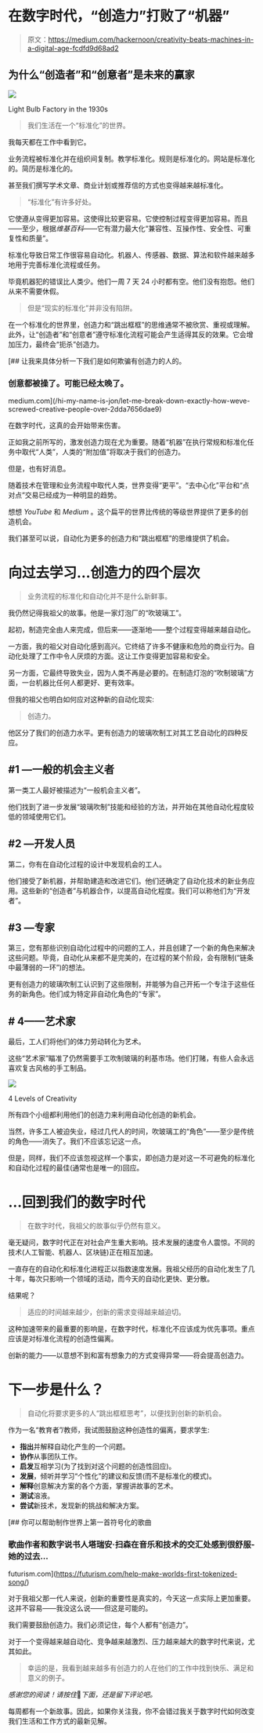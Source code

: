 # 在数字时代，“创造力”打败了“机器”

> 原文：<https://medium.com/hackernoon/creativity-beats-machines-in-a-digital-age-fcdfd9d68ad2>

## 为什么“创造者”和“创意者”是未来的赢家

![](img/35f87cf20b6f1a658aa569dc38f43a86.png)

Light Bulb Factory in the 1930s

> 我们生活在一个“标准化”的世界。

我每天都在工作中看到它。

业务流程被标准化并在组织间复制。教学标准化。规则是标准化的。网站是标准化的。简历是标准化的。

甚至我们撰写学术文章、商业计划或推荐信的方式也变得越来越标准化。

> “标准化”有许多好处。

它使遵从变得更加容易。这使得比较更容易。它使控制过程变得更加容易。而且——至少，根据*维基百科*——它有潜力最大化“兼容性、互操作性、安全性、可重复性和质量”。

标准化导致日常工作很容易自动化。机器人、传感器、数据、算法和软件越来越多地用于完善标准化流程或任务。

毕竟机器犯的错误比人类少。他们一周 7 天 24 小时都有空。他们没有抱怨。他们从来不需要休假。

> 但是“现实的标准化”并非没有陷阱。

在一个标准化的世界里，创造力和“跳出框框”的思维通常不被欣赏、重视或理解。此外，让“创造者”和“创意者”遵守标准化流程可能会产生适得其反的效果。它会增加压力，最终会“扼杀”创造力。

[](/hi-my-name-is-jon/let-me-break-down-exactly-how-weve-screwed-creative-people-over-2dda7656dae9) [## 让我来具体分析一下我们是如何欺骗有创造力的人的。

### 创意都被操了。可能已经太晚了。

medium.com](/hi-my-name-is-jon/let-me-break-down-exactly-how-weve-screwed-creative-people-over-2dda7656dae9) 

在数字时代，这真的会开始带来伤害。

正如我之前所写的，激发创造力现在尤为重要。随着“机器”在执行常规和标准化任务中取代“人类”，人类的“附加值”将取决于我们的创造力。

但是，也有好消息。

随着技术在管理和业务流程中取代人类，世界变得“更平”。“去中心化”平台和“点对点”交易已经成为一种明显的趋势。

想想 *YouTube* 和 *Medium* 。这个扁平的世界比传统的等级世界提供了更多的创造机会。

我们甚至可以说，自动化为更多的创造力和“跳出框框”的思维提供了机会。

# 向过去学习…创造力的四个层次

> 业务流程的标准化和自动化并不是什么新鲜事。

我仍然记得我祖父的故事。他是一家灯泡厂的“吹玻璃工”。

起初，制造完全由人来完成，但后来——逐渐地——整个过程变得越来越自动化。

一方面，我的祖父对自动化感到高兴。它终结了许多不健康和危险的商业行为。自动化处理了工作中令人厌烦的方面。这让工作变得更加容易和安全。

另一方面，它最终导致失业，因为人类不再是必要的。在制造灯泡的“吹制玻璃”方面，一台机器比任何人都更好、更有效率。

但我的祖父也明白如何应对这种新的自动化现实:

> 创造力。

他区分了我们的创造力水平。更有创造力的玻璃吹制工对其工艺自动化的四种反应。

## #1 —一般的机会主义者

第一类工人最好被描述为“一般机会主义者”。

他们找到了进一步发展“玻璃吹制”技能和经验的方法，并开始在其他自动化程度较低的领域使用它们。

## #2 —开发人员

第二，你有在自动化过程的设计中发现机会的工人。

他们接受了新机器，并帮助建造和改进它们。他们还确定了自动化技术的新业务应用。这些新的“创造者”与机器合作，以提高自动化程度。我们可以称他们为“开发者”。

## #3 —专家

第三，您有那些识别自动化过程中的问题的工人，并且创建了一个新的角色来解决这些问题。毕竟，自动化从来都不是完美的，在过程的某个阶段，会有限制(“链条中最薄弱的一环”)的想法。

更有创造力的玻璃吹制工认识到了这些限制，并能够为自己开拓一个专注于这些任务的新角色。他们成为特定非自动化角色的“专家”。

## # 4——艺术家

最后，工人们将他们的体力劳动转化为艺术。

这些“艺术家”瞄准了仍然需要手工吹制玻璃的利基市场。他们打赌，有些人会永远喜欢复古风格的手工制品。

![](img/c1b88f0725a6e1a28f4f3fa5f3819456.png)

4 Levels of Creativity

所有四个小组都利用他们的创造力来利用自动化创造的新机会。

当然，许多工人被迫失业，经过几代人的时间，吹玻璃工的“角色”——至少是传统的角色——消失了。我们不应该忘记这一点。

但是，同样，我们不应该忽视这样一个事实，即创造力是对这一不可避免的标准化和自动化过程的最佳(通常也是唯一的)回应。

# …回到我们的数字时代

> 在数字时代，我祖父的故事似乎仍然有意义。

毫无疑问，数字时代正在对社会产生重大影响。技术发展的速度令人震惊。不同的技术(人工智能、机器人、区块链)正在相互加速。

一直存在的自动化和标准化进程正以指数速度发展。我祖父经历的自动化发生了几十年，每次只影响一个领域的活动，而今天的自动化更快、更分散。

结果呢？

> 适应的时间越来越少，创新的需求变得越来越迫切。

这种加速带来的最重要的影响是，在数字时代，标准化不应该成为优先事项。重点应该是对标准化流程的创造性偏离。

创新的能力——以意想不到和富有想象力的方式变得异常——将会提高创造力。

# 下一步是什么？

> 自动化将要求更多的人“跳出框框思考”，以便找到创新的新机会。

作为一名“教育者”/教师，我试图鼓励这种创造性的偏离，要求学生:

*   **指出**并解释自动化产生的一个问题。
*   **协作**从事团队工作。
*   **启发**互相学习(为了找到对这个问题的创造性回应)。
*   **发展**，倾听并学习“个性化”的建议和反馈(而不是标准化的模式)。
*   **解释**创意解决方案的各个方面，掌握讲故事的艺术。
*   **测试**溶液。
*   **尝试**新技术，发现新的挑战和解决方案。

[](https://futurism.com/help-make-worlds-first-tokenized-song/) [## 你可以帮助制作世界上第一首符号化的歌曲

### 歌曲作者和数字说书人塔瑞安·扫森在音乐和技术的交汇处感到很舒服-她的过去…

futurism.com](https://futurism.com/help-make-worlds-first-tokenized-song/) 

对于我祖父那一代人来说，创新的重要性是真实的，今天这一点实际上更加重要。这并不容易——我没这么说——但这是可能的。

我们需要鼓励创造力。我们必须记住，每个人都有“创造力”。

对于一个变得越来越自动化、竞争越来越激烈、压力越来越大的数字时代来说，尤其如此。

> 幸运的是，我看到越来越多有创造力的人在他们的工作中找到快乐、满足和意义的例子。

*感谢您的阅读！请按住*👏*下面，还是留下评论吧。*

每周都有一个新故事。因此，如果你关注我，你不会错过我关于数字时代如何改变我们生活和工作方式的最新见解。